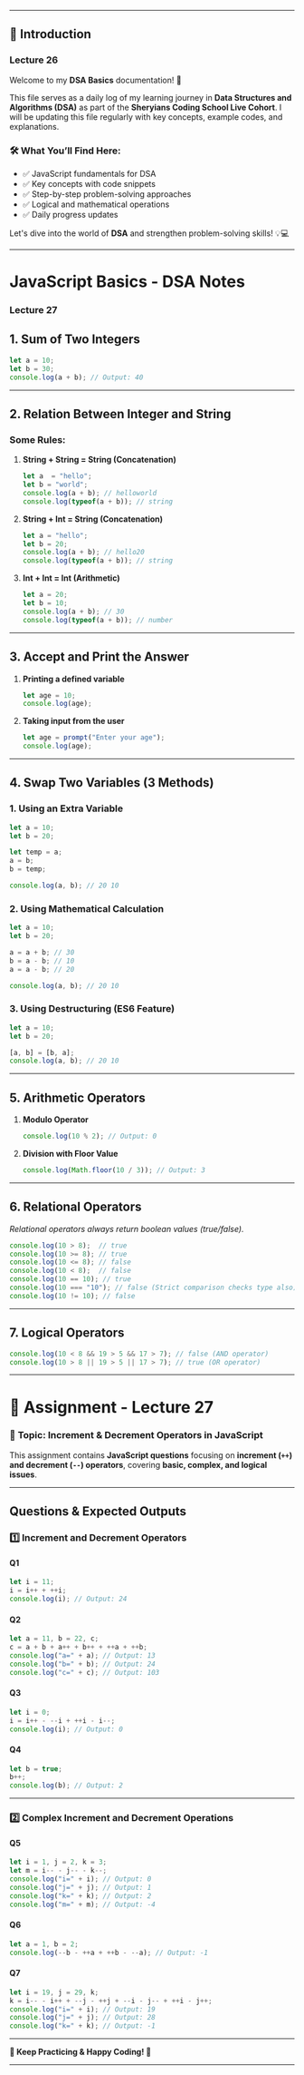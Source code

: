 
---

## 📌 Introduction  
### Lecture 26
Welcome to my **DSA Basics** documentation! 🚀  

This file serves as a daily log of my learning journey in **Data Structures and Algorithms (DSA)** as part of the **Sheryians Coding School Live Cohort**. I will be updating this file regularly with key concepts, example codes, and explanations.  

### 🛠 What You’ll Find Here:  
- ✅ JavaScript fundamentals for DSA  
- ✅ Key concepts with code snippets  
- ✅ Step-by-step problem-solving approaches  
- ✅ Logical and mathematical operations  
- ✅ Daily progress updates  

Let's dive into the world of **DSA** and strengthen problem-solving skills! 💡💻  

---

# JavaScript Basics - DSA Notes
### Lecture 27
## 1. Sum of Two Integers
```js
let a = 10;
let b = 30;
console.log(a + b); // Output: 40
```

---

## 2. Relation Between Integer and String
### Some Rules:
1. **String + String = String (Concatenation)**
   ```js
   let a  = "hello";
   let b = "world";
   console.log(a + b); // helloworld
   console.log(typeof(a + b)); // string
   ```

2. **String + Int = String (Concatenation)**
   ```js
   let a = "hello";
   let b = 20;
   console.log(a + b); // hello20
   console.log(typeof(a + b)); // string
   ```

3. **Int + Int = Int (Arithmetic)**
   ```js
   let a = 20;
   let b = 10;
   console.log(a + b); // 30
   console.log(typeof(a + b)); // number
   ```

---

## 3. Accept and Print the Answer
1. **Printing a defined variable**
   ```js
   let age = 10;
   console.log(age);
   ```

2. **Taking input from the user**
   ```js
   let age = prompt("Enter your age");
   console.log(age);
   ```

---

## 4. Swap Two Variables (3 Methods)
### 1. **Using an Extra Variable**
   ```js
   let a = 10;
   let b = 20;
   
   let temp = a;
   a = b;
   b = temp;

   console.log(a, b); // 20 10
   ```

### 2. **Using Mathematical Calculation**
   ```js
   let a = 10;
   let b = 20;
   
   a = a + b; // 30
   b = a - b; // 10
   a = a - b; // 20
   
   console.log(a, b); // 20 10
   ```

### 3. **Using Destructuring (ES6 Feature)**
   ```js
   let a = 10;
   let b = 20;
   
   [a, b] = [b, a];
   console.log(a, b); // 20 10
   ```

---

## 5. Arithmetic Operators
1. **Modulo Operator**
   ```js
   console.log(10 % 2); // Output: 0
   ```

2. **Division with Floor Value**
   ```js
   console.log(Math.floor(10 / 3)); // Output: 3
   ```

---

## 6. Relational Operators
_Relational operators always return boolean values (true/false)._
```js
console.log(10 > 8);  // true
console.log(10 >= 8); // true
console.log(10 <= 8); // false
console.log(10 < 8);  // false
console.log(10 == 10); // true
console.log(10 === "10"); // false (Strict comparison checks type also)
console.log(10 != 10); // false
```

---

## 7. Logical Operators
```js
console.log(10 < 8 && 19 > 5 && 17 > 7); // false (AND operator)
console.log(10 > 8 || 19 > 5 || 17 > 7); // true (OR operator)
```
---

# 📌 Assignment - Lecture 27  

### 📝 **Topic:** Increment & Decrement Operators in JavaScript  

This assignment contains **JavaScript questions** focusing on **increment (`++`) and decrement (`--`) operators**, covering **basic, complex, and logical issues**.  

---

## **Questions & Expected Outputs**  

### **1️⃣ Increment and Decrement Operators**  
#### **Q1**  
```js
let i = 11; 
i = i++ + ++i; 
console.log(i); // Output: 24
```

#### **Q2**  
```js
let a = 11, b = 22, c; 
c = a + b + a++ + b++ + ++a + ++b; 
console.log("a=" + a); // Output: 13
console.log("b=" + b); // Output: 24
console.log("c=" + c); // Output: 103
```

#### **Q3**  
```js
let i = 0; 
i = i++ - --i + ++i - i--; 
console.log(i); // Output: 0
```

#### **Q4**  
```js
let b = true; 
b++;   
console.log(b); // Output: 2
```

---

### **2️⃣ Complex Increment and Decrement Operations**  
#### **Q5**  
```js
let i = 1, j = 2, k = 3; 
let m = i-- - j-- - k--; 
console.log("i=" + i); // Output: 0
console.log("j=" + j); // Output: 1
console.log("k=" + k); // Output: 2
console.log("m=" + m); // Output: -4
```

#### **Q6**  
```js
let a = 1, b = 2; 
console.log(--b - ++a + ++b - --a); // Output: -1
```

#### **Q7**  
```js
let i = 19, j = 29, k; 
k = i-- - i++ + --j - ++j + --i - j-- + ++i - j++; 
console.log("i=" + i); // Output: 19
console.log("j=" + j); // Output: 28
console.log("k=" + k); // Output: -1
```

---
**📌 Keep Practicing & Happy Coding! 🚀**  

---


